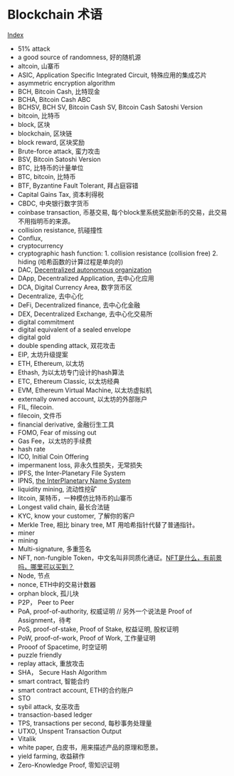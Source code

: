 # Blockchain 术语

[Index](index.md)

* 51% attack
* a good source of randomness, 好的随机源
* altcoin, 山寨币
* ASIC, Application Specific Integrated Circuit, 特殊应用的集成芯片
* asymmetric encryption algorithm
* BCH, Bitcoin Cash, 比特现金
* BCHA, Bitcoin Cash ABC
* BCHSV, BCH SV, Bitcoin Cash SV, Bitcoin Cash Satoshi Version
* bitcoin, 比特币
* block, 区块
* blockchain, 区块链
* block reward, 区块奖励
* Brute-force attack, 蛮力攻击
* BSV, Bitcoin Satoshi Version
* BTC, 比特币的计量单位
* BTC, bitcoin, 比特币
* BTF, Byzantine Fault Tolerant, 拜占庭容错
* Capital Gains Tax, 资本利得税
* CBDC, 中央银行数字货币
* coinbase transaction, 币基交易, 每个block里系统奖励新币的交易，此交易不用指明币的来源。
* collision resistance, 抗碰撞性
* Conflux, 
* cryptocurrency
* cryptographic hash function: 1. collision resistance (collision free) 2. hiding (哈希函数的计算过程是单向的)
* DAC, [Decentralized autonomous organization](https://en.wikipedia.org/wiki/Decentralized_autonomous_organization)
* DApp, Decentralized Application, 去中心化应用
* DCA, Digital Currency Area, 数字货币区
* Decentralize, 去中心化
* DeFi, Decentralized finance, 去中心化金融
* DEX, Decentralized Exchange, 去中心化交易所
* digital commitment
* digital equivalent of a sealed envelope
* digital gold 
* double spending attack, 双花攻击
* EIP, 太坊升级提案
* ETH, Ethereum, 以太坊
* Ethash, 为以太坊专门设计的hash算法
* ETC, Ethereum Classic, 以太坊经典
* EVM, Ethereum Virtual Machine, 以太坊虚拟机
* externally owned account, 以太坊的外部账户
* FIL, filecoin.
* filecoin, 文件币
* financial derivative, 金融衍生工具
* FOMO, Fear of missing out
* Gas Fee，以太坊的手续费
* hash rate
* ICO, Initial Coin Offering
* impermanent loss, 非永久性损失，无常损失
* IPFS, the Inter-Planetary File System
* IPNS, [the InterPlanetary Name System](https://docs.ipfs.io/concepts/ipns/)
* liquidity mining, 流动性挖矿
* litcoin, 莱特币，一种模仿比特币的山寨币
* Longest valid chain, 最长合法链
* KYC, know your customer, 了解你的客户
* Merkle Tree, 相比 binary tree, MT 用哈希指针代替了普通指针。
* miner
* mining
* Multi-signature, 多重签名
* NFT, non-fungible Token，中文名叫非同质化通证。[NFT是什么，有前景吗，哪里可以买到？](https://www.zhihu.com/question/434633802/answer/1756734942)
* Node, 节点
* nonce, ETH中的交易计数器
* orphan block, 孤儿块
* P2P， Peer to Peer
* PoA, proof-of-authority, 权威证明 // 另外一个说法是 Proof of Assignment，待考
* PoS, proof-of-stake, Proof of Stake, 权益证明, 股权证明
* PoW, proof-of-work, Proof of Work, 工作量证明
* Prooof of Spacetime, 时空证明
* puzzle friendly
* replay attack, 重放攻击
* SHA， Secure Hash Algorithm
* smart contract, 智能合约
* smart contract account, ETH的合约账户
* STO
* sybil attack, 女巫攻击
* transaction-based ledger
* TPS, transactions per second, 每秒事务处理量
* UTXO, Unspent Transaction Output
* Vitalik
* white paper, 白皮书，用来描述产品的原理和愿景。
* yield farming, 收益耕作
* Zero-Knowledge Proof, 零知识证明

